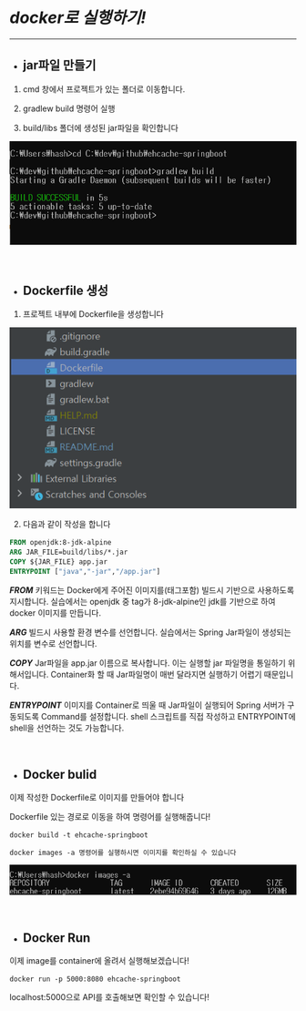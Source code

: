 # **_docker로 실행하기!_**

---


- ## jar파일 만들기

1. cmd 창에서 프로젝트가 있는 폴더로 이동합니다.


2. gradlew build 명령어 실행


3. build/libs 폴더에 생성된 jar파일을 확인합니다

![](https://github.com/77kkyu/ehcache-springboot/blob/main/assets/jar_image.PNG?raw=true)

<br>

- ## Dockerfile 생성

1. 프로젝트 내부에 Dockerfile을 생성합니다

![](https://github.com/77kkyu/ehcache-springboot/blob/main/assets/dockerfileImg.PNG?raw=true)

2. 다음과 같이 작성을 합니다

``` dockerfile
FROM openjdk:8-jdk-alpine
ARG JAR_FILE=build/libs/*.jar
COPY ${JAR_FILE} app.jar
ENTRYPOINT ["java","-jar","/app.jar"]
```

**_FROM_** 키워드는 Docker에게 주어진 이미지를(태그포함) 빌드시 기반으로 사용하도록 지시합니다.
실습에서는 openjdk 중 tag가 8-jdk-alpine인 jdk를 기반으로 하여 docker 이미지를 만듭니다.

**_ARG_** 빌드시 사용할 환경 변수를 선언합니다. 실습에서는 Spring Jar파일이 생성되는 위치를 변수로 선언합니다.

**_COPY_** Jar파일을 app.jar 이름으로 복사합니다. 이는 실행할 jar 파일명을 통일하기 위해서입니다. Container화 할 때 Jar파일명이 매번 달라지면 실행하기 어렵기 때문입니다.

**_ENTRYPOINT_** 이미지를 Container로 띄울 때 Jar파일이 실행되어 Spring 서버가 구동되도록 Command를 설정합니다. shell 스크립트를 직접 작성하고 ENTRYPOINT에 shell을 선언하는 것도 가능합니다.


<br>

- ## Docker bulid

이제 작성한 Dockerfile로 이미지를 만들어야 합니다

Dockerfile 있는 경로로 이동을 하여 명령어를 실행해줍니다!
``` text
docker build -t ehcache-springboot
```


``` text
docker images -a 명령어를 실행하시면 이미지를 확인하실 수 있습니다
```
![](https://github.com/77kkyu/ehcache-springboot/blob/main/assets/dockerimg.PNG?raw=true)

<br>

- ## Docker Run
이제 image를 container에 올려서 실행해보겠습니다!

``` text
docker run -p 5000:8080 ehcache-springboot
```

localhost:5000으로 API를 호출해보면 확인할 수 있습니다! 
